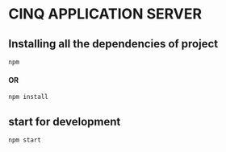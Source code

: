 # CINQ APPLICATION SERVER
 
## Installing all the dependencies of project
`npm`
#### OR
`npm install`

## start for development
`npm start`